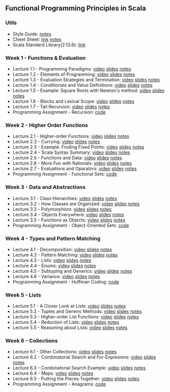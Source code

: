 ## Functional Programming Principles in Scala

### Utils
- Style Guide: [notes](https://github.com/mariasintea/Functional-Programming-in-Scala-Specialization/blob/main/utils/Style-Guide.pdf)
- Cheet Sheet: [link](https://github.com/lampepfl/progfun-wiki/blob/gh-pages/CheatSheet.md) [notes]()
- Scala Standard Library(2.13.6): [link](https://www.scala-lang.org/api/current/)

### Week 1 - Functions & Evaluation
- Lecture 1.1 - Programming Paradigms: [video]() [slides]() [notes]()
- Lecture 1.2 - Elements of Programming: [video]() [slides]() [notes]()
- Lecture 1.3 - Evaluation Strategies and Termination: [video]() [slides]() [notes]()
- Lecture 1.4 - Conditionals and Value Definitions: [video]() [slides]() [notes]()
- Lecture 1.5 - Example: Square Roots with Newton's method: [video]() [slides]() [notes]()
- Lecture 1.6 - Blocks and Lexical Scope: [video]() [slides]() [notes]()
- Lecture 1.7 - Tail Recursion: [video]() [slides]() [notes]()
- Programming Assignment - Recursion: [code]()

### Week 2 - Higher Order Functions
- Lecture 2.1 - Higher-order Functions: [video]() [slides]() [notes]()
- Lecture 2.2 - Currying: [video]() [slides]() [notes]()
- Lecture 2.3 - Example: Finding Fixed Points: [video]() [slides]() [notes]()
- Lecture 2.4 - Scala Syntax Summary: [video]() [slides]() [notes]()
- Lecture 2.5 - Functions and Data: [video]() [slides]() [notes]()
- Lecture 2.6 - More Fun with Rationals: [video]() [slides]() [notes]()
- Lecture 2.7 - Evaluations and Oparators: [video]() [slides]() [notes]()
- Programming Assignment - Functional Sets: [code]()

### Week 3 - Data and Abstractions
- Lecture 3.1 - Class Hierarchies: [video]() [slides]() [notes]()
- Lecture 3.2 - How Classes are Organized: [video]() [slides]() [notes]()
- Lecture 3.3 - Polymorphism: [video]() [slides]() [notes]()
- Lecture 3.4 - Objects Everywhere: [video]() [slides]() [notes]()
- Lecture 3.5 - Functions as Objects: [video]() [slides]() [notes]()
- Programming Assignment - Object-Oriented Sets: [code]()

### Week 4 - Types and Pattern Matching
- Lecture 4.1 - Decomposition: [video]() [slides]() [notes]()
- Lecture 4.2 - Pattern Matching: [video]() [slides]() [notes]()
- Lecture 4.3 - Lists: [video]() [slides]() [notes]()
- Lecture 4.4 - Enums: [video]() [slides]() [notes]()
- Lecture 4.5 - Subtyping and Generics: [video]() [slides]() [notes]()
- Lecture 4.6 - Variance: [video]() [slides]() [notes]()
- Programming Assignment - Huffman Coding: [code]()

### Week 5 - Lists
- Lecture 5.1 - A Closer Look at Lists: [video]() [slides]() [notes]()
- Lecture 5.2 - Tuples and Generic Methods: [video]() [slides]() [notes]()
- Lecture 5.3 - Higher-order List Functions: [video]() [slides]() [notes]()
- Lecture 5.4 - Reduction of Lists: [video]() [slides]() [notes]()
- Lecture 5.5 - Reasoning about Lists: [video]() [slides]() [notes]()

### Week 6 - Collections
- Lecture 6.1 - Other Collections: [video]() [slides]() [notes]()
- Lecture 6.2 - Combinatorial Search and For-Expresions: [video]() [slides]() [notes]()
- Lecture 6.3 - Combinatorial Search Example: [video]() [slides]() [notes]()
- Lecture 6.4 - Maps: [video]() [slides]() [notes]()
- Lecture 6.5 - Putting the Pieces Together: [video]() [slides]() [notes]()
- Programming Assignment - Anagrams: [code]()
